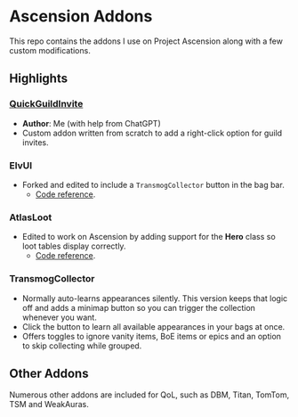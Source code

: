# Ascension Addons

This repo contains the addons I use on Project Ascension along with a few custom modifications.

## Highlights

### [QuickGuildInvite](https://github.com/STRHercules/WotLKQuickGuildInvite)
* **Author**: Me (with help from ChatGPT)
* Custom addon written from scratch to add a right-click option for guild invites.

### ElvUI
* Forked and edited to include a `TransmogCollector` button in the bag bar.
  * [Code reference](AddOns/ElvUI/Modules/Bags/Bags.lua).

### AtlasLoot
* Edited to work on Ascension by adding support for the **Hero** class so loot tables display correctly.
  * [Code reference](AddOns/AtlasLoot/AtlasLoot.lua).

### TransmogCollector
* Normally auto-learns appearances silently. This version keeps that logic off and adds a minimap button so you can trigger the collection whenever you want.
* Click the button to learn all available appearances in your bags at once.
* Offers toggles to ignore vanity items, BoE items or epics and an option to skip collecting while grouped.

## Other Addons
Numerous other addons are included for QoL, such as DBM, Titan, TomTom, TSM and WeakAuras.
